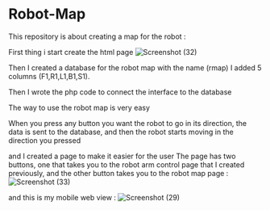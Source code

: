 # Robot-Map
This repository is about creating a map for the robot :

First thing i start create the html page 
![Screenshot (32)](https://user-images.githubusercontent.com/85635520/124506855-2f85c300-ddd5-11eb-815c-84a281e592b6.png)

Then I created a database for the robot map with the name (rmap)
I added 5 columns (F1,R1,L1,B1,S1).

Then I wrote the php code to connect the interface to the database

The way to use the robot map is very easy

When you press any button you want the robot to go in its direction, the data is sent to the database, and then the robot starts moving in the direction you pressed

 and I created a page to make it easier for the user
The page has two buttons, one that takes you to the robot arm control page that I created previously, and the other button takes you to the robot map page :![Screenshot (33)](https://user-images.githubusercontent.com/85635520/124508385-804aeb00-ddd8-11eb-8bdd-99de3eaced39.png)


and this is my mobile web view :
![Screenshot (29)](https://user-images.githubusercontent.com/85635520/124508344-67423a00-ddd8-11eb-8263-ed61983d5763.png)

